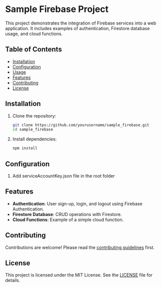 # Sample Firebase Project

This project demonstrates the integration of Firebase services into a web application. It includes examples of authentication, Firestore database usage, and cloud functions.

## Table of Contents
- [Installation](#installation)
- [Configuration](#configuration)
- [Usage](#usage)
- [Features](#features)
- [Contributing](#contributing)
- [License](#license)

## Installation

1. Clone the repository:
    ```sh
    git clone https://github.com/yourusername/sample_firebase.git
    cd sample_firebase
    ```

2. Install dependencies:
    ```sh
    npm install
    ```

## Configuration

1. Add serviceAccountKey.json file in the root folder

## Features

- **Authentication**: User sign-up, login, and logout using Firebase Authentication.
- **Firestore Database**: CRUD operations with Firestore.
- **Cloud Functions**: Example of a simple cloud function.

## Contributing

Contributions are welcome! Please read the [contributing guidelines](CONTRIBUTING.md) first.

## License

This project is licensed under the MIT License. See the [LICENSE](LICENSE) file for details.